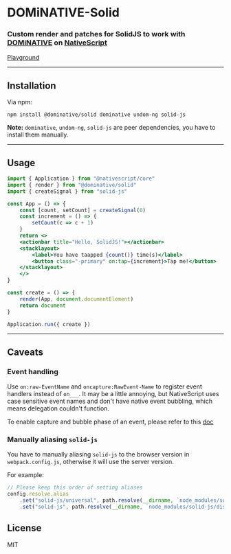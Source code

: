 # DOMiNATIVE-Solid

### **Custom render and patches for SolidJS to work with [DOMiNATIVE](https://github.com/SudoMaker/DOMiNATIVE) on [NativeScript](https://nativescript.org/)**

[Playground](https://stackblitz.com/edit/nativescript-dominative-solid?file=app/app.jsx)

---

## Installation

Via npm:

```shell
npm install @dominative/solid dominative undom-ng solid-js
```

**Note:** `dominative`, `undom-ng`, `solid-js` are peer dependencies, you have to install them manually.

---

## Usage

```jsx
import { Application } from "@nativescript/core"
import { render } from "@dominative/solid"
import { createSignal } from "solid-js"

const App = () => {
	const [count, setCount] = createSignal(0)
	const increment = () => {
		setCount(c => c + 1)
	}
	return <>
	<actionbar title="Hello, SolidJS!"></actionbar>
	<stacklayout>
		<label>You have taapped {count()} time(s)</label>
		<button class="-primary" on:tap={increment}>Tap me!</button>
	</stacklayout>
	</>
}

const create = () => {
	render(App, document.documentElement)
	return document
}

Application.run({ create })

```

---

## Caveats

### Event handling

Use `on:raw-EventName` and `oncapture:RawEvent-Name` to register event handlers instead of `on___`. It may be a little annoying, but NativeScript uses case sensitive event names and don't have native event bubbling, which means delegation couldn't function.

To enable capture and bubble phase of an event, please refer to this [doc](https://github.com/SudoMaker/DOMiNATIVE#tweakabledefineeventoptioneventname-string-option-eventoption)

### Manually aliasing `solid-js`

You have to manually aliasing `solid-js` to the browser version in `webpack.config.js`, otherwise it will use the server version.

For example:

```js
// Please keep this order of setting aliases
config.resolve.alias
	.set("solid-js/universal", path.resolve(__dirname, `node_modules/solid-js/universal/dist/${env.production ? 'universal' : 'dev'}.js`))
	.set("solid-js", path.resolve(__dirname, `node_modules/solid-js/dist/${env.production ? 'solid' : 'dev'}.js`))
```

## License

MIT